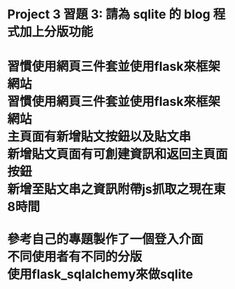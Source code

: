# Project 3 習題 3: 請為 sqlite 的 blog 程式加上分版功能
<h1>
習慣使用網頁三件套並使用flask來框架網站<br>
習慣使用網頁三件套並使用flask來框架網站<br>
主頁面有新增貼文按鈕以及貼文串<br>
新增貼文頁面有可創建資訊和返回主頁面按鈕<br>
新增至貼文串之資訊附帶js抓取之現在東8時間<br><br>
參考自己的專題製作了一個登入介面<br>
不同使用者有不同的分版<br>
使用flask_sqlalchemy來做sqlite